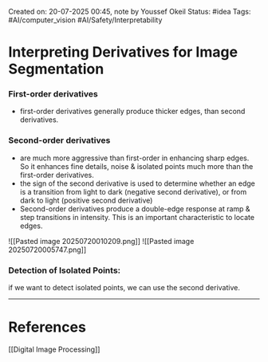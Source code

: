 Created on: 20-07-2025 00:45, note by Youssef Okeil
Status: #idea
Tags: #AI/computer_vision #AI/Safety/Interpretability 
# Interpreting Derivatives for Image Segmentation
### First-order derivatives
- first-order derivatives generally produce thicker edges, than second derivatives.
### Second-order derivatives
- are much more aggressive than first-order in enhancing sharp edges. So it enhances fine details, noise & isolated points much more than the first-order derivatives.
- the sign of the second derivative is used to determine whether an edge is a transition from light to dark (negative second derivative), or from dark to light (positive second derivative)
- Second-order derivatives produce a double-edge response at ramp & step transitions in intensity. This is an important characteristic to locate edges.


![[Pasted image 20250720010209.png]]
![[Pasted image 20250720005747.png]]
### Detection of Isolated Points:
if we want to detect isolated points, we can use the second derivative.


-----------------
# References
[[Digital Image Processing]]
